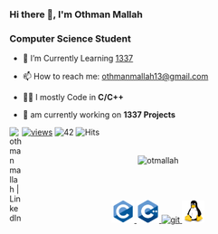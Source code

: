 ### Hi there 👋, I'm Othman Mallah
### Computer Science Student

- 🌱 I’m Currently Learning <a href="https://1337.ma/en">1337</a>

- 📫 How to reach me: othmanmallah13@gmail.com

- 👨‍💻 I mostly Code in **C/C++**

- 👾 am currently working on **1337 Projects**

[<img align="left" alt="othman mallah | LinkedIn" width="22px" src="https://cdn.jsdelivr.net/npm/simple-icons@v3/icons/linkedin.svg" />][linkedin]
[![views](https://komarev.com/ghpvc/?username=otmallah&label=Profile%20views&color=fe75a9&style=flat)](https://github.com/otmallah/)
![42](https://badgen.net/badge/Born2Code/otmallah/green?cache=86400&icon=https://meta.intra.42.fr/assets/42_logo-7dfc9110a5319a308863b96bda33cea995046d1731cebb735e41b16255106c12.svg) ![Hits](https://hits.seeyoufarm.com/api/count/incr/badge.svg?url=https%3A%2F%2Fgithub.com%2Fotmallah)
<br />
<br />
<p align="center"><img align="center" src="https://github-readme-stats.vercel.app/api/top-langs?username=otmallah&show_icons=true&locale=en&layout=compact" alt="otmallah" /></p>

[linkedin]: https://www.linkedin.com/in/othman-mallah-b9a54b1b5/

<br />
<br />

<p align="center"> <a href="https://www.cprogramming.com/" target="_blank" rel="noreferrer"> <img src="https://raw.githubusercontent.com/devicons/devicon/master/icons/c/c-original.svg" alt="c" width="40" height="40"/> </a> <a href="https://www.w3schools.com/cpp/" target="_blank" rel="noreferrer"> <img src="https://raw.githubusercontent.com/devicons/devicon/master/icons/cplusplus/cplusplus-original.svg" alt="cplusplus" width="40" height="40"/> </a> <a href="https://git-scm.com/" target="_blank" rel="noreferrer"> <img src="https://www.vectorlogo.zone/logos/git-scm/git-scm-icon.svg" alt="git" width="40" height="40"/> </a> <a href="https://www.linux.org/" target="_blank" rel="noreferrer"> <img src="https://raw.githubusercontent.com/devicons/devicon/master/icons/linux/linux-original.svg" alt="linux" width="40" height="40"/> </a> </p>
